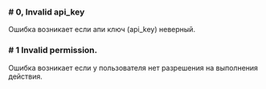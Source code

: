 ### # 0, Invalid api_key
Ошибка возникает если апи ключ (api_key) неверный.
### # 1 Invalid permission.
Ошибка возникает если у пользователя нет разрешения на выполнения действия.